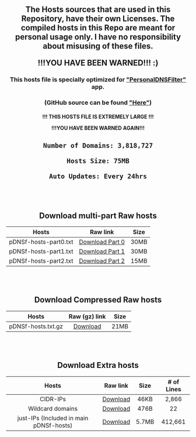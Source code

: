 <div align="center">

<h2>
The Hosts sources that are used in this Repository, have their own Licenses. The compiled hosts in this Repo are meant for personal usage only. I have no responsibility about misusing of these files.

!!!YOU HAVE BEEN WARNED!!! :)

</h2>

### This hosts file is specially optimized for ["PersonalDNSFilter"](https://www.zenz-solutions.de/personaldnsfilter/) app.

### (GitHub source can be found ["Here"](https://github.com/IngoZenz/personaldnsfilter))


<h4>

!!! THIS HOSTS FILE IS EXTREMELY LARGE !!!

!!!YOU HAVE BEEN WARNED AGAIN!!!

</h4>

  <h2>
    
    Number of Domains: 3,818,727
    
    Hosts Size: 75MB
    
    Auto Updates: Every 24hrs
    
  </h2>



<br> </br>
## Download multi-part Raw hosts

| Hosts | Raw link | Size |
|:---------:|:-------:|:-------:|
| pDNSf-hosts-part0.txt | [Download Part 0](https://raw.githubusercontent.com/j-moriarti/pDNSf-Hosts-collection/master/pDNSf-hosts-part0.txt) | 30MB |
| pDNSf-hosts-part1.txt | [Download Part 1](https://raw.githubusercontent.com/j-moriarti/pDNSf-Hosts-collection/master/pDNSf-hosts-part1.txt) | 30MB |
| pDNSf-hosts-part2.txt | [Download Part 2](https://raw.githubusercontent.com/j-moriarti/pDNSf-Hosts-collection/master/pDNSf-hosts-part2.txt) | 15MB |

<br> </br>
## Download Compressed Raw hosts

| Hosts | Raw (gz) link | Size |
|:---------:|:-------:|:-------:|
| pDNSf-hosts.txt.gz | [Download](https://raw.githubusercontent.com/j-moriarti/pDNSf-Hosts-collection/master/pDNSf-hosts.txt.gz) | 21MB |

<br> </br>
## Download Extra hosts

| Hosts | Raw link | Size | # of Lines |
|:---------:|:-------:|:-------:|:-------:|
| CIDR-IPs | [Download](https://raw.githubusercontent.com/j-moriarti/pDNSf-Hosts-collection/master/CIDR-IPs.txt) | 46KB | 2,866 |
| Wildcard domains | [Download](https://raw.githubusercontent.com/j-moriarti/pDNSf-Hosts-collection/master/Wildcards.txt) | 476B | 22 |
| just-IPs (Included in main pDNSf-hosts) | [Download](https://raw.githubusercontent.com/j-moriarti/pDNSf-Hosts-collection/master/just-IPs.txt) | 5.7MB | 412,661 |

</div>
